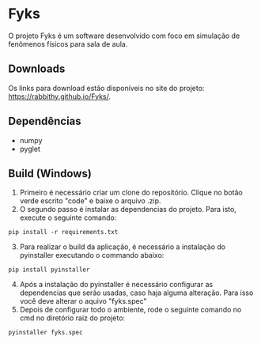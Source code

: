 # Fyks
O projeto Fyks é um software desenvolvido com foco em simulação de fenômenos físicos para sala de aula.
## Downloads
Os links para download estão disponíveis no site do projeto: https://rabbithy.github.io/Fyks/.
## Dependências 
- numpy
- pyglet
## Build (Windows)
1. Primeiro é necessário criar um clone do repositório. Clique no botão verde escrito "code" e baixe o arquivo .zip.
2. O segundo passo é instalar as dependencias do projeto. Para isto, execute o seguinte comando:
  ```
  pip install -r requirements.txt
  ```
3. Para realizar o build da aplicação, é necessário a instalação do pyinstaller executando o commando abaixo:
  ```
  pip install pyinstaller
  ```
4. Após a instalação do pyinstaller é necessário configurar as dependencias que serão usadas, caso haja alguma alteração. Para isso você deve alterar o aquivo "fyks.spec"
5. Depois de configurar todo o ambiente, rode o seguinte comando no cmd no diretório raiz do projeto:
  ```
  pyinstaller fyks.spec
  ```
